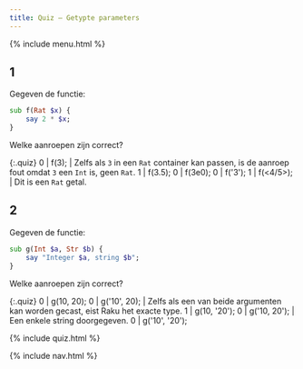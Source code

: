 ```yaml
---
title: Quiz — Getypte parameters
---
```


{% include menu.html %}

## 1

Gegeven de functie:

```raku
sub f(Rat $x) {
    say 2 * $x;
}
```

Welke aanroepen zijn correct?

{:.quiz}
0 | f(3); | Zelfs als `3` in een `Rat` container kan passen, is de aanroep fout omdat `3` een `Int` is, geen `Rat`.
1 | f(3.5);
0 | f(3e0);
0 | f('3');
1 | f(<4/5>); | Dit is een `Rat` getal.


## 2

Gegeven de functie:

```raku
sub g(Int $a, Str $b) {
    say "Integer $a, string $b";
}
```

Welke aanroepen zijn correct?

{:.quiz}
0 | g(10, 20);
0 | g('10', 20); | Zelfs als een van beide argumenten kan worden gecast, eist Raku het exacte type.
1 | g(10, '20');
0 | g('10, 20'); | Een enkele string doorgegeven.
0 | g('10', '20'); 


{% include quiz.html %}

{% include nav.html %}
